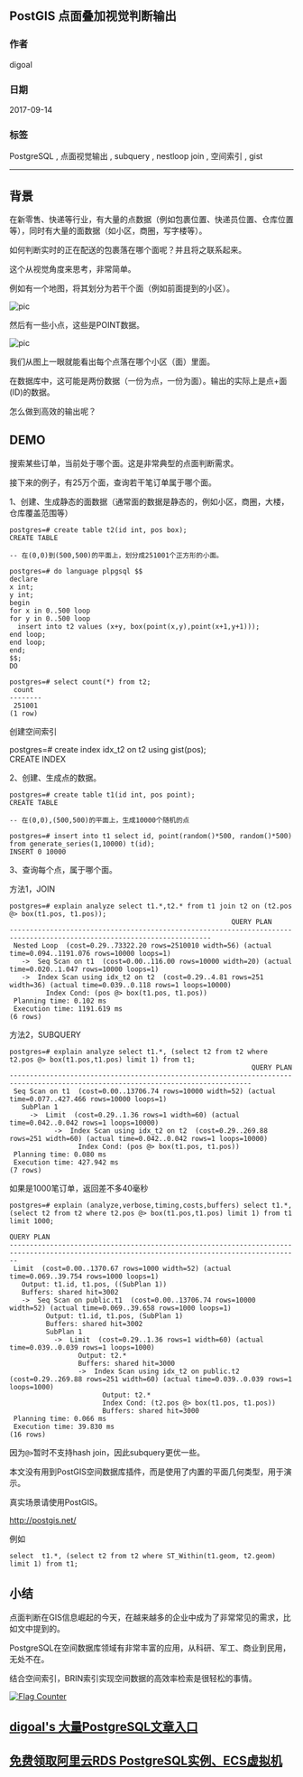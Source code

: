 ## PostGIS 点面叠加视觉判断输出  
                  
### 作者                 
digoal                  
                  
### 日期                
2017-09-14                    
                  
### 标签                
PostgreSQL , 点面视觉输出 , subquery , nestloop join , 空间索引 , gist     
                  
----                
                  
## 背景     
在新零售、快递等行业，有大量的点数据（例如包裹位置、快递员位置、仓库位置等），同时有大量的面数据（如小区，商圈，写字楼等）。  
  
如何判断实时的正在配送的包裹落在哪个面呢？并且将之联系起来。  
  
这个从视觉角度来思考，非常简单。  
  
例如有一个地图，将其划分为若干个面（例如前面提到的小区）。  
  
![pic](20170914_01_pic_001.jpg)  
  
然后有一些小点，这些是POINT数据。  
  
![pic](20170914_01_pic_002.jpg)  
  
我们从图上一眼就能看出每个点落在哪个小区（面）里面。  
  
在数据库中，这可能是两份数据（一份为点，一份为面）。输出的实际上是点+面(ID)的数据。  
  
怎么做到高效的输出呢？  
  
## DEMO  
搜索某些订单，当前处于哪个面。这是非常典型的点面判断需求。  
  
接下来的例子，有25万个面，查询若干笔订单属于哪个面。  
  
1、创建、生成静态的面数据（通常面的数据是静态的，例如小区，商圈，大楼，仓库覆盖范围等）  
  
```  
postgres=# create table t2(id int, pos box);  
CREATE TABLE  
  
-- 在(0,0)到(500,500)的平面上，划分成251001个正方形的小面。  
  
postgres=# do language plpgsql $$    
declare  
x int;  
y int;  
begin  
for x in 0..500 loop  
for y in 0..500 loop   
  insert into t2 values (x+y, box(point(x,y),point(x+1,y+1)));  
end loop;  
end loop;  
end;  
$$;  
DO  
  
postgres=# select count(*) from t2;  
 count    
--------  
 251001  
(1 row)  
```  
  
创建空间索引  
  
postgres=# create index idx_t2 on t2 using gist(pos);  
CREATE INDEX  
  
2、创建、生成点的数据。  
  
```  
postgres=# create table t1(id int, pos point);  
CREATE TABLE  
```  
  
```  
-- 在(0,0),(500,500)的平面上，生成10000个随机的点  
  
postgres=# insert into t1 select id, point(random()*500, random()*500) from generate_series(1,10000) t(id);  
INSERT 0 10000  
```  
  
3、查询每个点，属于哪个面。  
  
方法1，JOIN  
  
```  
postgres=# explain analyze select t1.*,t2.* from t1 join t2 on (t2.pos @> box(t1.pos, t1.pos));  
                                                       QUERY PLAN                                                         
------------------------------------------------------------------------------------------------------------------------  
 Nested Loop  (cost=0.29..73322.20 rows=2510010 width=56) (actual time=0.094..1191.076 rows=10000 loops=1)  
   ->  Seq Scan on t1  (cost=0.00..116.00 rows=10000 width=20) (actual time=0.020..1.047 rows=10000 loops=1)  
   ->  Index Scan using idx_t2 on t2  (cost=0.29..4.81 rows=251 width=36) (actual time=0.039..0.118 rows=1 loops=10000)  
         Index Cond: (pos @> box(t1.pos, t1.pos))  
 Planning time: 0.102 ms  
 Execution time: 1191.619 ms  
(6 rows)  
```  
  
方法2，SUBQUERY  
  
```  
postgres=# explain analyze select t1.*, (select t2 from t2 where t2.pos @> box(t1.pos,t1.pos) limit 1) from t1;  
                                                            QUERY PLAN                                                              
----------------------------------------------------------------------------------------------------------------------------------  
 Seq Scan on t1  (cost=0.00..13706.74 rows=10000 width=52) (actual time=0.077..427.466 rows=10000 loops=1)  
   SubPlan 1  
     ->  Limit  (cost=0.29..1.36 rows=1 width=60) (actual time=0.042..0.042 rows=1 loops=10000)  
           ->  Index Scan using idx_t2 on t2  (cost=0.29..269.88 rows=251 width=60) (actual time=0.042..0.042 rows=1 loops=10000)  
                 Index Cond: (pos @> box(t1.pos, t1.pos))  
 Planning time: 0.080 ms  
 Execution time: 427.942 ms  
(7 rows)  
```  
  
如果是1000笔订单，返回差不多40毫秒  
  
```
postgres=# explain (analyze,verbose,timing,costs,buffers) select t1.*, (select t2 from t2 where t2.pos @> box(t1.pos,t1.pos) limit 1) from t1 limit 1000;
                                                                  QUERY PLAN                                                                  
----------------------------------------------------------------------------------------------------------------------------------------------
 Limit  (cost=0.00..1370.67 rows=1000 width=52) (actual time=0.069..39.754 rows=1000 loops=1)
   Output: t1.id, t1.pos, ((SubPlan 1))
   Buffers: shared hit=3002
   ->  Seq Scan on public.t1  (cost=0.00..13706.74 rows=10000 width=52) (actual time=0.069..39.658 rows=1000 loops=1)
         Output: t1.id, t1.pos, (SubPlan 1)
         Buffers: shared hit=3002
         SubPlan 1
           ->  Limit  (cost=0.29..1.36 rows=1 width=60) (actual time=0.039..0.039 rows=1 loops=1000)
                 Output: t2.*
                 Buffers: shared hit=3000
                 ->  Index Scan using idx_t2 on public.t2  (cost=0.29..269.88 rows=251 width=60) (actual time=0.039..0.039 rows=1 loops=1000)
                       Output: t2.*
                       Index Cond: (t2.pos @> box(t1.pos, t1.pos))
                       Buffers: shared hit=3000
 Planning time: 0.066 ms
 Execution time: 39.830 ms
(16 rows)
```
  
因为```@>```暂时不支持hash join，因此subquery更优一些。  
  
本文没有用到PostGIS空间数据库插件，而是使用了内置的平面几何类型，用于演示。  
  
真实场景请使用PostGIS。  
  
http://postgis.net/  
  
例如  
  
```
select  t1.*, (select t2 from t2 where ST_Within(t1.geom, t2.geom) limit 1) from t1;
```
  
## 小结  
点面判断在GIS信息崛起的今天，在越来越多的企业中成为了非常常见的需求，比如文中提到的。  
  
PostgreSQL在空间数据库领域有非常丰富的应用，从科研、军工、商业到民用，无处不在。  
  
结合空间索引，BRIN索引实现空间数据的高效率检索是很轻松的事情。  
  
  
<a rel="nofollow" href="http://info.flagcounter.com/h9V1"  ><img src="http://s03.flagcounter.com/count/h9V1/bg_FFFFFF/txt_000000/border_CCCCCC/columns_2/maxflags_12/viewers_0/labels_0/pageviews_0/flags_0/"  alt="Flag Counter"  border="0"  ></a>  
  
  
  
  
  
  
## [digoal's 大量PostgreSQL文章入口](https://github.com/digoal/blog/blob/master/README.md "22709685feb7cab07d30f30387f0a9ae")
  
  
## [免费领取阿里云RDS PostgreSQL实例、ECS虚拟机](https://free.aliyun.com/ "57258f76c37864c6e6d23383d05714ea")
  
